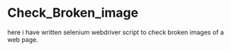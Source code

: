 # Check_Broken_image
here i have written selenium webdriver script to check broken images of a web page.
